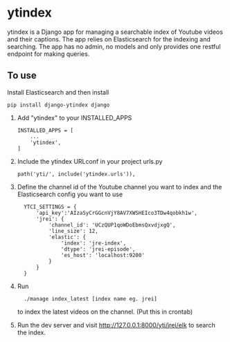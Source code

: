 
# ytindex

ytindex is a Django app for managing a searchable index of Youtube videos and
their captions. The app relies on Elasticsearch for the indexing and searching.
The app has no admin, no models and only provides one restful endpoint for
making queries.

To use
-----------

  Install Elasticsearch and then install

  ```
  pip install django-ytindex django
  ```

1. Add "ytindex" to your INSTALLED_APPS

    ```
    INSTALLED_APPS = [
        ...
        'ytindex',
    ]
    ```

2. Include the ytindex URLconf in your project urls.py

    ```
    path('yti/', include('ytindex.urls')),
    ```

3. Define the channel id of the Youtube channel you want to index and the
   Elasticsearch config you want to use
   ```
     YTCI_SETTINGS = {
         'api_key':'AIzaSyCrGGcnVjY8AV7XWSHEIco3TDw4qobkh1w',
         'jrei': {
             'channel_id': 'UCzQUP1qoWDoEbmsQxvdjxgQ',
             'line_size': 12,
             'elastic': {
                 'index': 'jre-index',
                 'dtype': 'jrei-episode',
                 'es_host': 'localhost:9200'
             }
         }
     }
    ```

4. Run

    ```
      ./manage index_latest [index name eg. jrei]
    ```

   to index the latest videos on the channel. (Put this in crontab)

5. Run the dev server and visit http://127.0.0.1:8000/yti/jrei/elk to search the index.
